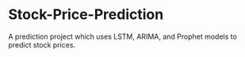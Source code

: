 # Stock-Price-Prediction
A prediction project which uses LSTM, ARIMA, and Prophet models to predict stock prices.
